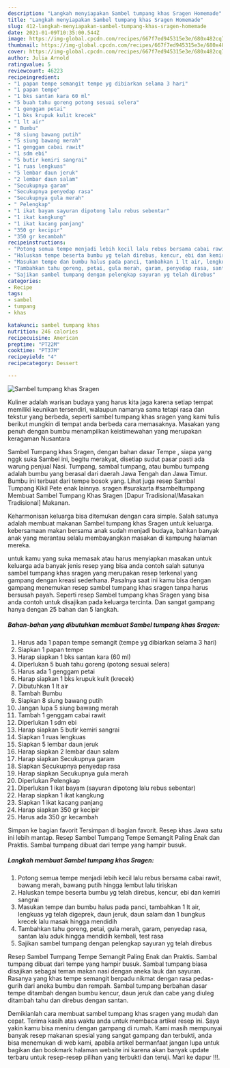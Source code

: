 ```yaml
---
description: "Langkah menyiapakan Sambel tumpang khas Sragen Homemade"
title: "Langkah menyiapakan Sambel tumpang khas Sragen Homemade"
slug: 412-langkah-menyiapakan-sambel-tumpang-khas-sragen-homemade
date: 2021-01-09T10:35:00.544Z
image: https://img-global.cpcdn.com/recipes/667f7ed945315e3e/680x482cq70/sambel-tumpang-khas-sragen-foto-resep-utama.jpg
thumbnail: https://img-global.cpcdn.com/recipes/667f7ed945315e3e/680x482cq70/sambel-tumpang-khas-sragen-foto-resep-utama.jpg
cover: https://img-global.cpcdn.com/recipes/667f7ed945315e3e/680x482cq70/sambel-tumpang-khas-sragen-foto-resep-utama.jpg
author: Julia Arnold
ratingvalue: 5
reviewcount: 46223
recipeingredient:
- "1 papan tempe semangit tempe yg dibiarkan selama 3 hari"
- "1 papan tempe"
- "1 bks santan kara 60 ml"
- "5 buah tahu goreng potong sesuai selera"
- "1 genggam petai"
- "1 bks krupuk kulit krecek"
- "1 lt air"
- " Bumbu"
- "8 siung bawang putih"
- "5 siung bawang merah"
- "1 genggam cabai rawit"
- "1 sdm ebi"
- "5 butir kemiri sangrai"
- "1 ruas lengkuas"
- "5 lembar daun jeruk"
- "2 lembar daun salam"
- "Secukupnya garam"
- "Secukupnya penyedap rasa"
- "Secukupnya gula merah"
- " Pelengkap"
- "1 ikat bayam sayuran dipotong lalu rebus sebentar"
- "1 ikat kangkung"
- "1 ikat kacang panjang"
- "350 gr kecipir"
- "350 gr kecambah"
recipeinstructions:
- "Potong semua tempe menjadi lebih kecil lalu rebus bersama cabai rawit, bawang merah, bawang putih hingga lembut lalu tiriskan"
- "Haluskan tempe beserta bumbu yg telah direbus, kencur, ebi dan kemiri sangrai"
- "Masukan tempe dan bumbu halus pada panci, tambahkan 1 lt air, lengkuas yg telah digeprek, daun jeruk, daun salam dan 1 bungkus krecek lalu masak hingga mendidih"
- "Tambahkan tahu goreng, petai, gula merah, garam, penyedap rasa, santan lalu aduk hingga mendidih kembali, test rasa"
- "Sajikan sambel tumpang dengan pelengkap sayuran yg telah direbus"
categories:
- Recipe
tags:
- sambel
- tumpang
- khas

katakunci: sambel tumpang khas 
nutrition: 246 calories
recipecuisine: American
preptime: "PT22M"
cooktime: "PT37M"
recipeyield: "4"
recipecategory: Dessert

---
```



![Sambel tumpang khas Sragen](https://img-global.cpcdn.com/recipes/667f7ed945315e3e/680x482cq70/sambel-tumpang-khas-sragen-foto-resep-utama.jpg)

Kuliner adalah warisan budaya yang harus kita jaga karena setiap tempat memiliki keunikan tersendiri, walaupun namanya sama tetapi rasa dan tekstur yang berbeda, seperti sambel tumpang khas sragen yang kami tulis berikut mungkin di tempat anda berbeda cara memasaknya. Masakan yang penuh dengan bumbu menampilkan keistimewahan yang merupakan keragaman Nusantara

Sambel Tumpang khas Sragen, dengan bahan dasar Tempe , siapa yang nggk suka Sambel ini, begitu merakyat, disetiap sudut pasar pasti ada warung penjual Nasi. Tumpang, sambal tumpang, atau bumbu tumpang adalah bumbu yang berasal dari daerah Jawa Tengah dan Jawa Timur. Bumbu ini terbuat dari tempe bosok yang. Lihat juga resep Sambal Tumpang Kikil Pete enak lainnya. sragen #surakarta #sambeltumpang Membuat Sambel Tumpang Khas Sragen [Dapur Tradisional/Masakan Tradisional] Makanan.

Keharmonisan keluarga bisa ditemukan dengan cara simple. Salah satunya adalah membuat makanan Sambel tumpang khas Sragen untuk keluarga. kebersamaan makan bersama anak sudah menjadi budaya, bahkan banyak anak yang merantau selalu membayangkan masakan di kampung halaman mereka.

untuk kamu yang suka memasak atau harus menyiapkan masakan untuk keluarga ada banyak jenis resep yang bisa anda contoh salah satunya sambel tumpang khas sragen yang merupakan resep terkenal yang gampang dengan kreasi sederhana. Pasalnya saat ini kamu bisa dengan gampang menemukan resep sambel tumpang khas sragen tanpa harus bersusah payah.
Seperti resep Sambel tumpang khas Sragen yang bisa anda contoh untuk disajikan pada keluarga tercinta. Dan sangat gampang hanya dengan 25 bahan dan 5 langkah.


<!--inarticleads1-->

##### Bahan-bahan yang dibutuhkan membuat Sambel tumpang khas Sragen:

1. Harus ada 1 papan tempe semangit (tempe yg dibiarkan selama 3 hari)
1. Siapkan 1 papan tempe
1. Harap siapkan 1 bks santan kara (60 ml)
1. Diperlukan 5 buah tahu goreng (potong sesuai selera)
1. Harus ada 1 genggam petai
1. Harap siapkan 1 bks krupuk kulit (krecek)
1. Dibutuhkan 1 lt air
1. Tambah  Bumbu
1. Siapkan 8 siung bawang putih
1. Jangan lupa 5 siung bawang merah
1. Tambah 1 genggam cabai rawit
1. Diperlukan 1 sdm ebi
1. Harap siapkan 5 butir kemiri sangrai
1. Siapkan 1 ruas lengkuas
1. Siapkan 5 lembar daun jeruk
1. Harap siapkan 2 lembar daun salam
1. Harap siapkan Secukupnya garam
1. Siapkan Secukupnya penyedap rasa
1. Harap siapkan Secukupnya gula merah
1. Diperlukan  Pelengkap
1. Diperlukan 1 ikat bayam (sayuran dipotong lalu rebus sebentar)
1. Harap siapkan 1 ikat kangkung
1. Siapkan 1 ikat kacang panjang
1. Harap siapkan 350 gr kecipir
1. Harus ada 350 gr kecambah


Simpan ke bagian favorit Tersimpan di bagian favorit. Resep khas Jawa satu ini lebih mantap. Resep Sambel Tumpang Tempe Semangit Paling Enak dan Praktis. Sambal tumpang dibuat dari tempe yang hampir busuk. 

<!--inarticleads2-->

##### Langkah membuat  Sambel tumpang khas Sragen:

1. Potong semua tempe menjadi lebih kecil lalu rebus bersama cabai rawit, bawang merah, bawang putih hingga lembut lalu tiriskan
1. Haluskan tempe beserta bumbu yg telah direbus, kencur, ebi dan kemiri sangrai
1. Masukan tempe dan bumbu halus pada panci, tambahkan 1 lt air, lengkuas yg telah digeprek, daun jeruk, daun salam dan 1 bungkus krecek lalu masak hingga mendidih
1. Tambahkan tahu goreng, petai, gula merah, garam, penyedap rasa, santan lalu aduk hingga mendidih kembali, test rasa
1. Sajikan sambel tumpang dengan pelengkap sayuran yg telah direbus


Resep Sambel Tumpang Tempe Semangit Paling Enak dan Praktis. Sambal tumpang dibuat dari tempe yang hampir busuk. Sambal tumpang biasa disajikan sebagai teman makan nasi dengan aneka lauk dan sayuran. Rasanya yang khas tempe semangit berpadu nikmat dengan rasa pedas-gurih dari aneka bumbu dan rempah. Sambal tumpang berbahan dasar tempe ditambah dengan bumbu kencur, daun jeruk dan cabe yang diuleg ditambah tahu dan direbus dengan santan. 

Demikianlah cara membuat sambel tumpang khas sragen yang mudah dan cepat. Terima kasih atas waktu anda untuk membaca artikel resep ini. Saya yakin kamu bisa meniru dengan gampang di rumah. Kami masih mempunyai banyak resep makanan spesial yang sangat gampang dan terbukti, anda bisa menemukan di web kami, apabila artikel bermanfaat jangan lupa untuk bagikan dan bookmark halaman website ini karena akan banyak update terbaru untuk resep-resep pilihan yang terbukti dan teruji. Mari ke dapur !!!. 
